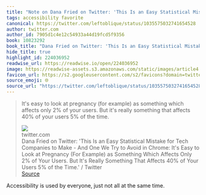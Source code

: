```yaml
---
title: "Note on Dana Fried on Twitter: 'This Is an Easy Statistical Mistake for Tech Companies to Make - And One We Try to Avoid in Chrome: It's Easy to Look at Pregnancy (For Example) as Something Which Affects Only 2% of Your Users. But It's Really Something That Affects 40% of Your Users 5% of the Time.' / Twitter via twitter.com"
tags: accessibility favorite
canonical: https://twitter.com/leftoblique/status/1035575032741654528
author: twitter.com
author_id: 7905d1c4e12c54933a44d19fcd5f9356
book: 10823292
book_title: "Dana Fried on Twitter: 'This Is an Easy Statistical Mistake for Tech Companies to Make - And One We Try to Avoid in Chrome: It's Easy to Look at Pregnancy (For Example) as Something Which Affects Only 2% of Your Users. But It's Really Something That Affects 40% of Your Users 5% of the Time.' / Twitter"
hide_title: true
highlight_id: 224036952
readwise_url: https://readwise.io/open/224036952
image: https://readwise-assets.s3.amazonaws.com/static/images/article4.6bc1851654a0.png
favicon_url: https://s2.googleusercontent.com/s2/favicons?domain=twitter.com
source_emoji: 🌐
source_url: "https://twitter.com/leftoblique/status/1035575032741654528#:~:text=It%27s%20easy%20to,of%20the%20time."
---
```


> It's easy to look at pregnancy (for example) as something which affects only 2% of your users. But it's really something that affects 40% of your users 5% of the time.
> <div class="quoteback-footer"><div class="quoteback-avatar"><img class="mini-favicon" src="https://s2.googleusercontent.com/s2/favicons?domain=twitter.com"></div><div class="quoteback-metadata"><div class="metadata-inner"><span style="display:none">FROM:</span><div aria-label="twitter.com" class="quoteback-author"> twitter.com</div><div aria-label="Dana Fried on Twitter: 'This Is an Easy Statistical Mistake for Tech Companies to Make - And One We Try to Avoid in Chrome: It's Easy to Look at Pregnancy (For Example) as Something Which Affects Only 2% of Your Users. But It's Really Something That Affects 40% of Your Users 5% of the Time.' / Twitter" class="quoteback-title"> Dana Fried on Twitter: 'This Is an Easy Statistical Mistake for Tech Companies to Make - And One We Try to Avoid in Chrome: It's Easy to Look at Pregnancy (For Example) as Something Which Affects Only 2% of Your Users. But It's Really Something That Affects 40% of Your Users 5% of the Time.' / Twitter</div></div></div><div class="quoteback-backlink"><a target="_blank" aria-label="go to the full text of this quotation" rel="noopener" href="https://twitter.com/leftoblique/status/1035575032741654528#:~:text=It%27s%20easy%20to,of%20the%20time." class="quoteback-arrow"> Source</a></div></div>

Accessibility is used by everyone, just not all at the same time.